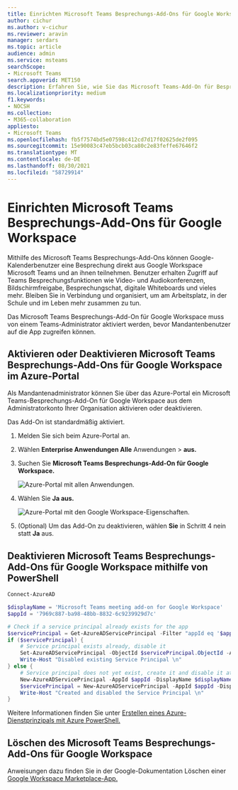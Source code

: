 ```yaml
---
title: Einrichten Microsoft Teams Besprechungs-Add-Ons für Google Workspace
author: cichur
ms.author: v-cichur
ms.reviewer: aravin
manager: serdars
ms.topic: article
audience: admin
ms.service: msteams
searchScope:
- Microsoft Teams
search.appverid: MET150
description: Erfahren Sie, wie Sie das Microsoft Teams-Add-On für Besprechungen für Google Workspace einrichten.
ms.localizationpriority: medium
f1.keywords:
- NOCSH
ms.collection:
- M365-collaboration
appliesto:
- Microsoft Teams
ms.openlocfilehash: fb5f7574bd5e07598c412cd7d17f02625de2f095
ms.sourcegitcommit: 15e90083c47eb5bcb03ca80c2e83feffe67646f2
ms.translationtype: MT
ms.contentlocale: de-DE
ms.lasthandoff: 08/30/2021
ms.locfileid: "58729914"
---
```

# <a name="set-up-microsoft-teams-meeting-add-on-for-google-workspace"></a>Einrichten Microsoft Teams Besprechungs-Add-Ons für Google Workspace

Mithilfe des Microsoft Teams Besprechungs-Add-Ons können Google-Kalenderbenutzer eine Besprechung direkt aus Google Workspace Microsoft Teams und an ihnen teilnehmen. Benutzer erhalten Zugriff auf Teams Besprechungsfunktionen wie Video- und Audiokonferenzen, Bildschirmfreigabe, Besprechungschat, digitale Whiteboards und vieles mehr. Bleiben Sie in Verbindung und organisiert, um am Arbeitsplatz, in der Schule und im Leben mehr zusammen zu tun.

Das Microsoft Teams Besprechungs-Add-On für Google Workspace muss von einem Teams-Administrator aktiviert werden, bevor Mandantenbenutzer auf die App zugreifen können.

## <a name="enable-or-disable-microsoft-teams-meeting-add-on-for-google-workspace-in-the-azure-portal"></a>Aktivieren oder Deaktivieren Microsoft Teams Besprechungs-Add-Ons für Google Workspace im Azure-Portal

Als Mandantenadministrator können Sie über das Azure-Portal ein Microsoft Teams-Besprechungs-Add-On für Google Workspace aus dem Administratorkonto Ihrer Organisation aktivieren oder deaktivieren.

Das Add-On ist standardmäßig aktiviert.

1. Melden Sie sich beim Azure-Portal an.

2. Wählen **Enterprise Anwendungen Alle** Anwendungen  >  **aus.**

3. Suchen Sie **Microsoft Teams Besprechungs-Add-On für Google Workspace.**

   ![Azure-Portal mit allen Anwendungen.](media/aad-add-google-workspace.png)

4. Wählen Sie **Ja aus.**

   ![Azure-Portal mit den Google Workspace-Eigenschaften.](media/google-workspace-properties.png)

5. (Optional) Um das Add-On zu deaktivieren, wählen **Sie** in Schritt 4 nein statt **Ja** aus.

## <a name="disable-microsoft-teams-meeting-add-on-for-google-workspace-using-powershell"></a>Deaktivieren Microsoft Teams Besprechungs-Add-Ons für Google Workspace mithilfe von PowerShell

```powershell
Connect-AzureAD

$displayName = 'Microsoft Teams meeting add-on for Google Workspace'
$appId = '7969c887-ba98-48bb-8832-6c9239929d7c'

# Check if a service principal already exists for the app
$servicePrincipal = Get-AzureADServicePrincipal -Filter "appId eq '$appId'"
if ($servicePrincipal) {
    # Service principal exists already, disable it
    Set-AzureADServicePrincipal -ObjectId $servicePrincipal.ObjectId -AccountEnabled $false
    Write-Host "Disabled existing Service Principal \n"
} else {
    # Service principal does not yet exist, create it and disable it at the same time
    New-AzureADServicePrincipal -AppId $appId -DisplayName $displayName
    $servicePrincipal = New-AzureADServicePrincipal -AppId $appId -DisplayName $displayName -AccountEnabled $false
    Write-Host "Created and disabled the Service Principal \n"
}
```

Weitere Informationen finden Sie unter [Erstellen eines Azure-Dienstprinzipals mit Azure PowerShell.](/powershell/azure/create-azure-service-principal-azureps?view=azps-5.0.0)

## <a name="delete-the-microsoft-teams-meeting-add-on-for-google-workspace"></a>Löschen des Microsoft Teams Besprechungs-Add-Ons für Google Workspace

Anweisungen dazu finden Sie in der Google-Dokumentation Löschen einer [Google Workspace Marketplace-App.](https://support.google.com/a/answer/6216211?hl=en)